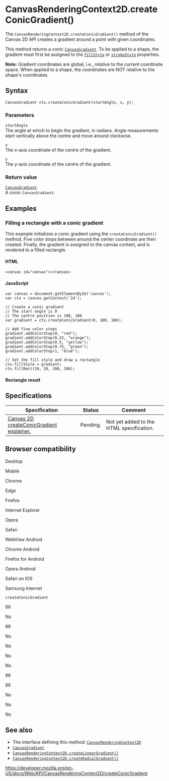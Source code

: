 # CanvasRenderingContext2D.createConicGradient()

The `CanvasRenderingContext2D.createConicGradient()` method of the Canvas 2D API creates a gradient around a point with given coordinates.

This method returns a conic [`CanvasGradient`](../canvasgradient). To be applied to a shape, the gradient must first be assigned to the [`fillStyle`](fillstyle) or [`strokeStyle`](strokestyle) properties.

**Note:** Gradient coordinates are global, i.e., relative to the current coordinate space. When applied to a shape, the coordinates are NOT relative to the shape's coordinates.

## Syntax

    CanvasGradient ctx.createConicGradient(startAngle, x, y);

### Parameters

`startAngle`  
The angle at which to begin the gradient, in radians. Angle measurements start vertically above the centre and move around clockwise.

`x`  
The x-axis coordinate of the centre of the gradient.

`y`  
The y-axis coordinate of the centre of the gradient.

### Return value

[`CanvasGradient`](../canvasgradient)  
A conic `CanvasGradient`.

## Examples

### Filling a rectangle with a conic gradient

This example initializes a conic gradient using the `createConicGradient()` method. Five color stops between around the center coordinate are then created. Finally, the gradient is assigned to the canvas context, and is rendered to a filled rectangle.

#### HTML

    <canvas id="canvas"></canvas>

#### JavaScript

    var canvas = document.getElementById('canvas');
    var ctx = canvas.getContext('2d');

    // Create a conic gradient
    // The start angle is 0
    // The centre position is 100, 100
    var gradient = ctx.createConicGradient(0, 100, 100);

    // Add five color stops
    gradient.addColorStop(0, "red");
    gradient.addColorStop(0.25, "orange");
    gradient.addColorStop(0.5, "yellow");
    gradient.addColorStop(0.75, "green");
    gradient.addColorStop(1, "blue");

    // Set the fill style and draw a rectangle
    ctx.fillStyle = gradient;
    ctx.fillRect(20, 20, 200, 200);

#### Rectangle result

## Specifications

<table><thead><tr class="header"><th>Specification</th><th>Status</th><th>Comment</th></tr></thead><tbody><tr class="odd"><td><a href="https://github.com/fserb/canvas2D/blob/95dcc7bf2f27b1fe83e12a23678666e00b992b22/spec/conic-gradient.md">Canvas 2D createConicGradient explainer.</a></td><td>Pending.</td><td>Not yet added to the HTML specification.</td></tr></tbody></table>

## Browser compatibility

Desktop

Mobile

Chrome

Edge

Firefox

Internet Explorer

Opera

Safari

WebView Android

Chrome Android

Firefox for Android

Opera Android

Safari on IOS

Samsung Internet

`createConicGradient`

86

No

86

No

No

No

No

86

86

No

No

No

## See also

- The interface defining this method: [`CanvasRenderingContext2D`](../canvasrenderingcontext2d)
- [`CanvasGradient`](../canvasgradient)
- [`CanvasRenderingContext2D.createLinearGradient()`](createlineargradient)
- [`CanvasRenderingContext2D.createRadialGradient()`](createradialgradient)

<a href="https://developer.mozilla.org/en-US/docs/Web/API/CanvasRenderingContext2D/createConicGradient" class="_attribution-link">https://developer.mozilla.org/en-US/docs/Web/API/CanvasRenderingContext2D/createConicGradient</a>
